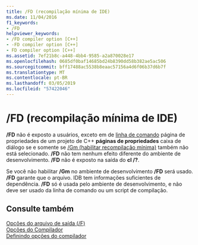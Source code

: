 ```yaml
---
title: /FD (recompilação mínima de IDE)
ms.date: 11/04/2016
f1_keywords:
- /FD
helpviewer_keywords:
- /FD compiler option [C++]
- -FD compiler option [C++]
- FD compiler option [C++]
ms.assetid: 7ef21b8c-a448-4bb4-9585-a2a870028e17
ms.openlocfilehash: 0685df0baf14685bd24b8390dd58b382ae5ac506
ms.sourcegitcommit: bff17488ac5538b8eaac57156a4d6f06b37d6b7f
ms.translationtype: MT
ms.contentlocale: pt-BR
ms.lasthandoff: 03/05/2019
ms.locfileid: "57422046"
---
```

# <a name="fd-ide-minimal-rebuild"></a>/FD (recompilação mínima de IDE)

**/FD** não é exposto a usuários, exceto em de [linha de comando](../../ide/command-line-property-pages.md) página de propriedades de um projeto de C++ **páginas de propriedades** caixa de diálogo se e somente se [/Gm (habilitar recompilação mínima)](../../build/reference/gm-enable-minimal-rebuild.md) também não está selecionado. **/FD** não tem nenhum efeito diferente do ambiente de desenvolvimento. **/FD** não é exposto na saída do **cl /?**.

Se você não habilitar **/Gm** no ambiente de desenvolvimento **/FD** será usado. **/FD** garante que o arquivo. IDB tem informações suficientes de dependência. **/FD** só é usada pelo ambiente de desenvolvimento, e não deve ser usado da linha de comando ou um script de compilação.

## <a name="see-also"></a>Consulte também

[Opções do arquivo de saída (/F)](../../build/reference/output-file-f-options.md)<br/>
[Opções do Compilador](../../build/reference/compiler-options.md)<br/>
[Definindo opções do compilador](../../build/reference/setting-compiler-options.md)

